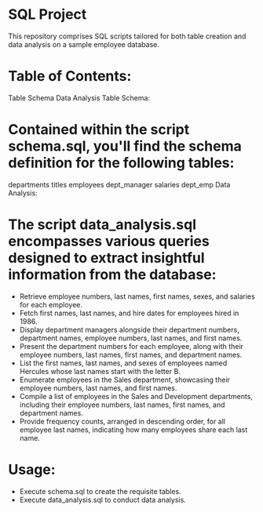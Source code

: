 # SQL Project

This repository comprises SQL scripts tailored for both table creation and data analysis on a sample employee database.

# Table of Contents:

Table Schema
Data Analysis
Table Schema:

# Contained within the script schema.sql, you'll find the schema definition for the following tables:

departments
titles
employees
dept_manager
salaries
dept_emp
Data Analysis:

# The script data_analysis.sql encompasses various queries designed to extract insightful information from the database:

- Retrieve employee numbers, last names, first names, sexes, and salaries for each employee.
- Fetch first names, last names, and hire dates for employees hired in 1986.
- Display department managers alongside their department numbers, department names, employee numbers, last names, and first names.
- Present the department numbers for each employee, along with their employee numbers, last names, first names, and department names.
- List the first names, last names, and sexes of employees named Hercules whose last names start with the letter B.
- Enumerate employees in the Sales department, showcasing their employee numbers, last names, and first names.
- Compile a list of employees in the Sales and Development departments, including their employee numbers, last names, first names, and department names.
- Provide frequency counts, arranged in descending order, for all employee last names, indicating how many employees share each last name.

# Usage:

- Execute schema.sql to create the requisite tables.
- Execute data_analysis.sql to conduct data analysis.

